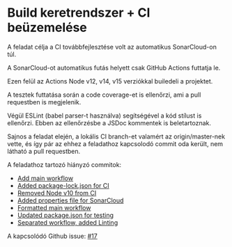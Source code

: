 # Build keretrendszer + CI beüzemelése

A feladat célja a CI továbbfejlesztése volt az automatikus SonarCloud-on túl.

A SonarCloud-ot automatikus futás helyett csak GitHub Actions futtatja le.

Ezen felül az Actions Node v12, v14, v15 verziókkal builedeli a projektet.

A tesztek futtatása során a code coverage-et is ellenőrzi, ami a pull requestben is megjelenik.

Végül ESLint (babel parser-t használva) segítségével a kód stílust is ellenőrzi. Ebben az ellenőrzésbe a JSDoc kommentek is beletartoznak. 

Sajnos a feladat elején, a lokális CI branch-et valamért az origin/master-nek vette, és így pár az ehhez a feladathoz kapcsolodó commit oda került, nem látható a pull requestben.

A feladathoz tartozó hiányzó commitok:
- [Add main workflow](https://github.com/BME-MIT-IET/iet-hf2021-elia/commit/85ee9873bd13162bf2becf82edd0aa831aebe6ea)
- [Added package-lock.json for CI](https://github.com/BME-MIT-IET/iet-hf2021-elia/commit/3f475ad5d0002045089bfba7ac44325f26c61441)
- [Removed Node v10 from CI](https://github.com/BME-MIT-IET/iet-hf2021-elia/commit/82603065d6672c60b45ffef8ea9b60645c233d6e)
- [Added properties file for SonarCloud](https://github.com/BME-MIT-IET/iet-hf2021-elia/commit/eb8068c1c1d76030df1376f36afe13ed6de117c3)
- [Formatted main workflow](https://github.com/BME-MIT-IET/iet-hf2021-elia/commit/4e123a1261a75e3a4e2ea96ec0fb9a1c265f8df0)
- [Updated package.json for testing](https://github.com/BME-MIT-IET/iet-hf2021-elia/commit/e8f39fb47f09e50538d4a1e142719943faa0795c)
- [Separated workflow, added Linting](https://github.com/BME-MIT-IET/iet-hf2021-elia/commit/cdd92671a5d2d6153fa8bcdd6cdf9b6150792123)

A kapcsolódó Github issue: [#17](https://github.com/BME-MIT-IET/iet-hf2021-elia/issues/17)
